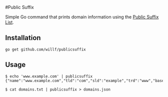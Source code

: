 #Public Suffix

Simple Go command that prints domain information using the [Public Suffix List](https://publicsuffix.org/).

## Installation

```
go get github.com/willf/publicsuffix
```

## Usage

```
$ echo 'www.example.com' | publicsuffix
{"name":"www.example.com","tld":"com","sld":"example","trd":"www","base":"example.com","error":null}

$ cat domains.txt | publicsuffix > domains.json
```
